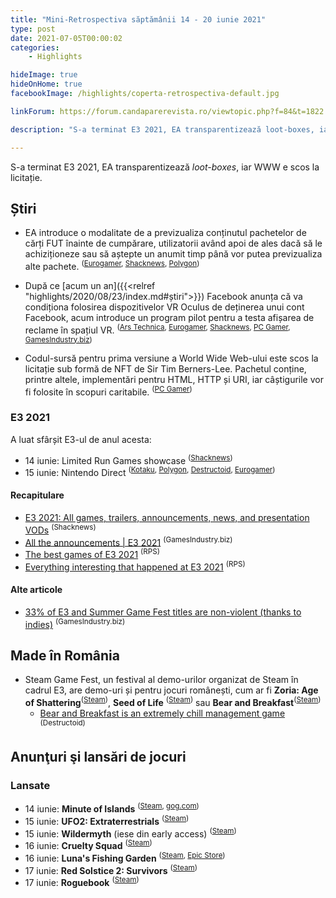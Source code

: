 ```yaml
---
title: "Mini-Retrospectiva săptămânii 14 - 20 iunie 2021"
type: post
date: 2021-07-05T00:00:02
categories:
    - Highlights

hideImage: true
hideOnHome: true
facebookImage: /highlights/coperta-retrospectiva-default.jpg

linkForum: https://forum.candaparerevista.ro/viewtopic.php?f=84&t=1822

description: "S-a terminat E3 2021, EA transparentizează loot-boxes, iar WWW e scos la licitație."

---
```


S-a terminat E3 2021, EA transparentizează _loot-boxes_, iar WWW e scos la licitație.

## Știri
* EA introduce o modalitate de a previzualiza conținutul pachetelor de cărți FUT înainte de cumpărare, utilizatorii având apoi de ales dacă să le achiziționeze sau să aștepte un anumit timp până vor putea previzualiza alte pachete. <sup>([Eurogamer](https://www.eurogamer.net/articles/2021-06-18-ea-adds-ultimate-team-loot-boxes-that-let-you-see-all-items-before-you-buy-in-most-significant-shakeup-of-fifa-series-in-years), [Shacknews](https://www.shacknews.com/article/125197/fifa-will-now-let-you-see-whats-inside-of-fut-packs-before-buying-them), [Polygon](https://www.polygon.com/22541541/fifa-ultimate-team-preview-pack-changes-loot-boxes-rules-ea-sports))</sup>

* După ce [acum un an]({{<relref "highlights/2020/08/23/index.md#știri">}}) Facebook anunța că va condiționa folosirea dispozitivelor VR Oculus de deținerea unui cont Facebook, acum introduce un program pilot pentru a testa afișarea de reclame în spațiul VR. <sup>([Ars Technica](https://arstechnica.com/gaming/2021/06/facebook-begins-tying-social-media-use-to-ads-served-inside-its-vr-ecosystem/), [Eurogamer](https://www.eurogamer.net/articles/2021-06-17-facebook-is-testing-in-headset-vr-ads-for-oculus), [Shacknews](https://www.shacknews.com/article/125177/facebook-begins-deployment-of-advertising-into-oculus-vr-headsets), [PC Gamer](https://www.pcgamer.com/facebook-to-start-testing-ads-in-oculus-games), [GamesIndustry.biz](https://www.gamesindustry.biz/articles/2021-06-17-facebook-to-test-ads-in-oculus-quest-games))</sup>

* Codul-sursă pentru prima versiune a World Wide Web-ului este scos la licitație sub formă de NFT de Sir Tim Berners-Lee. Pachetul conține, printre altele, implementări pentru HTML, HTTP și URI, iar câștigurile vor fi folosite în scopuri caritabile. <sup>([PC Gamer](https://www.pcgamer.com/world-wide-web-nft/))</sup>

### E3 2021
A luat sfârșit E3-ul de anul acesta:

* 14 iunie: Limited Run Games showcase <sup>([Shacknews](https://www.shacknews.com/article/125086/limited-run-delivers-a-packed-lrg3-2021-with-30-games-shown))</sup>
* 15 iunie: Nintendo Direct <sup>([Kotaku](https://kotaku.com/nintendo-s-e3-2021-direct-all-the-biggest-announcement-1847100756), [Polygon](https://www.polygon.com/e3/22534921/nintendo-direct-e3-2021-announcements-trailers), [Destructoid](https://www.destructoid.com/nintendo-direct-e3-2021-recap-everything-that-happened/), [Eurogamer](https://www.eurogamer.net/articles/2021-06-15-everything-announced-in-todays-nintendo-direct))</sup>

#### Recapitulare
* [E3 2021: All games, trailers, announcements, news, and presentation VODs](https://www.shacknews.com/article/125047/e3-2021-all-games-trailers-announcements-news-and-presentation-vods) <sup>(Shacknews)</sup>
* [All the announcements | E3 2021](https://www.gamesindustry.biz/articles/2021-06-10-gi-e3-all-the-announcements) <sup>(GamesIndustry.biz)</sup>
* [The best games of E3 2021](https://www.rockpapershotgun.com/our-best-games-of-e3-2021) <sup>(RPS)</sup>
* [Everything interesting that happened at E3 2021](https://www.rockpapershotgun.com/everything-you-need-to-know-about-e3-2021) <sup>(RPS)</sup>

#### Alte articole
* [33% of E3 and Summer Game Fest titles are non-violent (thanks to indies)](https://www.gamesindustry.biz/articles/2021-06-17-33-percent-of-e3-and-summer-games-fest-titles-are-non-violent-thanks-to-indies) <sup>(GamesIndustry.biz)</sup>

## Made în România
* Steam Game Fest, un festival al demo-urilor organizat de Steam în cadrul E3, are demo-uri și pentru jocuri românești, cum ar fi **Zoria: Age of Shattering**<sup>([Steam](https://store.steampowered.com/app/1159090/Zoria_Age_of_Shattering/))</sup>, **Seed of Life** <sup>([Steam](https://store.steampowered.com/app/1030060/Seed_of_Life/))</sup> sau **Bear and Breakfast**<sup>([Steam](https://store.steampowered.com/app/1136370/Bear_and_Breakfast/))</sup>
  * [Bear and Breakfast is an extremely chill management game](https://www.destructoid.com/bear-and-breakfast-quaint-extremely-chill-management-game) <sup>(Destructoid)</sup>

## Anunţuri şi lansări de jocuri
### Lansate
* 14 iunie: **Minute of Islands** <sup>([Steam](https://store.steampowered.com/app/1049710/Minute_of_Islands/), [gog.com](https://www.gog.com/game/minute_of_islands))</sup>
* 15 iunie: **UFO2: Extraterrestrials** <sup>([Steam](https://store.steampowered.com/app/1049850/UFO2_Extraterrestrials/))</sup>
* 15 iunie: **Wildermyth** (iese din early access) <sup>([Steam](https://store.steampowered.com/app/763890/Wildermyth/))</sup>
* 16 iunie: **Cruelty Squad** <sup>([Steam](https://store.steampowered.com/app/1388770/Cruelty_Squad/))</sup>
* 16 iunie: **Luna's Fishing Garden** <sup>([Steam](https://store.steampowered.com/app/1477790/Lunas_Fishing_Garden), [Epic Store](https://www.epicgames.com/store/en-US/p/lunas-fishing-garden))</sup>
* 17 iunie: **Red Solstice 2: Survivors** <sup>([Steam](https://store.steampowered.com/app/768520/Red_Solstice_2_Survivors/))</sup>
* 17 iunie: **Roguebook** <sup>([Steam](https://store.steampowered.com/app/1076200/Roguebook/))</sup>
